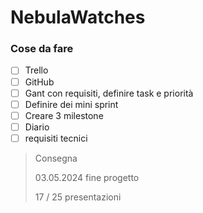 
# NebulaWatches

### Cose da fare

- [ ] Trello
- [ ] GitHub
- [ ] Gant con requisiti, definire task e priorità
- [ ] Definire dei mini sprint
- [ ] Creare 3 milestone
- [ ] Diario
- [ ] requisiti tecnici

>Consegna
>
> 03.05.2024 fine progetto
>
> 17 / 25 presentazioni
>